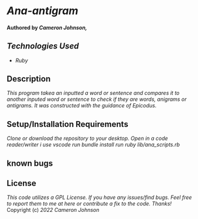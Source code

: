 # _Ana-antigram_

#### Authored by _Cameron Johnson,_


## _Technologies Used_

* _Ruby_

## Description 

_This program takea an inputted a word or sentence and compares it to another inputed word or sentence to check if they are words, anigrams or antigrams. It was constructed with the guidance of Epicodus._


## Setup/Installation Requirements

_Clone or download the repository to your desktop._
_Open in a code reader/writer i use vscode_ 
_run bundle install_ 
_run ruby lib/ana_scripts.rb_

## known bugs


## License 
 _This code utilizes a GPL License. If you have any issues/find bugs. Feel free to report them to me at here or contribute a fix to the code. Thanks!_ Copyright (c) _2022_ _Cameron Johnson_
